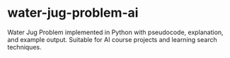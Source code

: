 # water-jug-problem-ai
Water Jug Problem implemented in Python with pseudocode, explanation, and example output. Suitable for AI course projects and learning search techniques.

